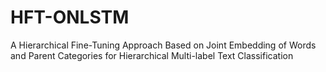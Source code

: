 # HFT-ONLSTM
A Hierarchical Fine-Tuning Approach Based on Joint Embedding of Words and Parent Categories for Hierarchical Multi-label Text Classification
